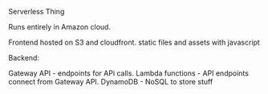 Serverless Thing

Runs entirely in Amazon cloud.

Frontend hosted on S3 and cloudfront. static files and assets with javascript

Backend:

Gateway API - endpoints for APi calls.
Lambda functions - API endpoints connect from Gateway API.
DynamoDB - NoSQL to store stuff
